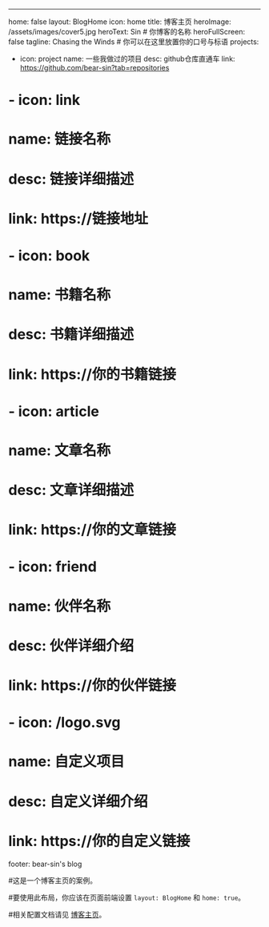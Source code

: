 ---
home: false
layout: BlogHome
icon: home
title: 博客主页
heroImage: /assets/images/cover5.jpg
heroText: Sin # 你博客的名称
heroFullScreen: false
tagline: Chasing the Winds # 你可以在这里放置你的口号与标语
projects:
  - icon: project
    name: 一些我做过的项目
    desc: github仓库直通车
    link: https://github.com/bear-sin?tab=repositories

  # - icon: link
  #   name: 链接名称
  #   desc: 链接详细描述
  #   link: https://链接地址

  # - icon: book
  #   name: 书籍名称
  #   desc: 书籍详细描述
  #   link: https://你的书籍链接

  # - icon: article
  #   name: 文章名称
  #   desc: 文章详细描述
  #   link: https://你的文章链接

  # - icon: friend
  #   name: 伙伴名称
  #   desc: 伙伴详细介绍
  #   link: https://你的伙伴链接

  # - icon: /logo.svg
  #   name: 自定义项目
  #   desc: 自定义详细介绍
  #   link: https://你的自定义链接

footer: bear-sin's blog


#这是一个博客主页的案例。

#要使用此布局，你应该在页面前端设置 `layout: BlogHome` 和 `home: true`。

#相关配置文档请见 [博客主页](https://theme-hope.vuejs.press/zh/guide/blog/home/)。
